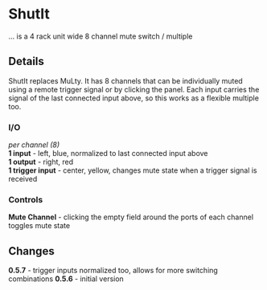 # ShutIt
... is a 4 rack unit wide 8 channel mute switch / multiple

## Details
ShutIt replaces MuLty. It has 8 channels that can be individually muted using a remote trigger signal or by clicking the panel.
Each input carries the signal of the last connected input above, so this works as a flexible multiple too.

### I/O
_per channel (8)_  
__1 input__ - left, blue, normalized to last connected input above  
__1 output__ - right, red  
__1 trigger input__ - center, yellow, changes mute state when a trigger signal is received  

### Controls
__Mute Channel__ - clicking the empty field around the ports of each channel toggles mute state

## Changes
__0.5.7__ - trigger inputs normalized too, allows for more switching combinations
__0.5.6__ - initial version
